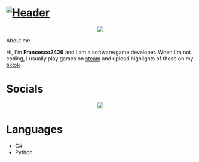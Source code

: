 # [![Header](https://user-images.githubusercontent.com/77923481/123505129-484ee580-d62b-11eb-868f-cbd6f6beaf14.png)](https://www.tiktok.com/@francesco2426_/)

<p align="center">
  <img src="https://discord.c99.nl/widget/theme-1/244300437723807745.png"/>
</p
 
# About me
Hi, I'm **Francesco2426** and I am a software/game developer. When I'm not coding, I usually play games on [steam](https://steamcommunity.com/id/Francesco24/) and upload highlights of those on my [tiktok](https://www.tiktok.com/@francesco2426_/)

# Socials
  <p align="center">
    <img src="https://badges.steamprofile.com/profile/default/steam/76561198325366718.png" />
  </p>
  
# Languages 
- C#
- Python
